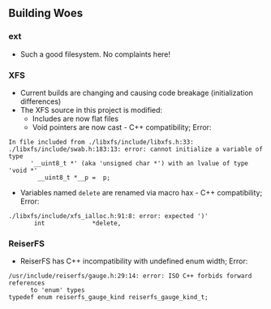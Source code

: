 ## Building Woes ##
### ext ###
* Such a good filesystem. No complaints here!

### XFS ###
* Current builds are changing and causing code breakage (initialization differences)
* The XFS source in this project is modified:
  * Includes are now flat files
  * Void pointers are now cast - C++ compatibility; Error:  
```
In file included from ./libxfs/include/libxfs.h:33:
./libxfs/include/swab.h:183:13: error: cannot initialize a variable of type
      '__uint8_t *' (aka 'unsigned char *') with an lvalue of type 'void *'
        __uint8_t *__p =  p;
```
  * Variables named `delete` are renamed via macro hax - C++ compatibility; Error:  
```
./libxfs/include/xfs_ialloc.h:91:8: error: expected ')'
       int             *delete,
```

### ReiserFS ###
* ReiserFS has C++ incompatibility with undefined enum width; Error:  
```
/usr/include/reiserfs/gauge.h:29:14: error: ISO C++ forbids forward references
      to 'enum' types
typedef enum reiserfs_gauge_kind reiserfs_gauge_kind_t;
```
